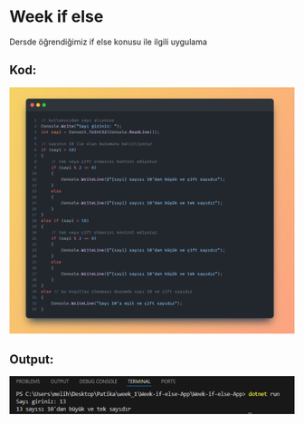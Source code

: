 # Week if else
Dersde öğrendiğimiz if else konusu ile ilgili uygulama

## Kod:
![](img/code.png)

## Output:
![](img/output.png)